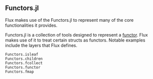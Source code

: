## Functors.jl

Flux makes use of the Functors.jl to represent many of the core functionalities it provides.

Functors.jl is a collection of tools designed to represent a [functor](https://en.wikipedia.org/wiki/Functor_(functional_programming)). Flux makes use of it to treat certain structs as functors. Notable examples include the layers that Flux defines.

```@docs
Functors.isleaf
Functors.children
Functors.fcollect
Functors.functor
Functors.fmap
```
